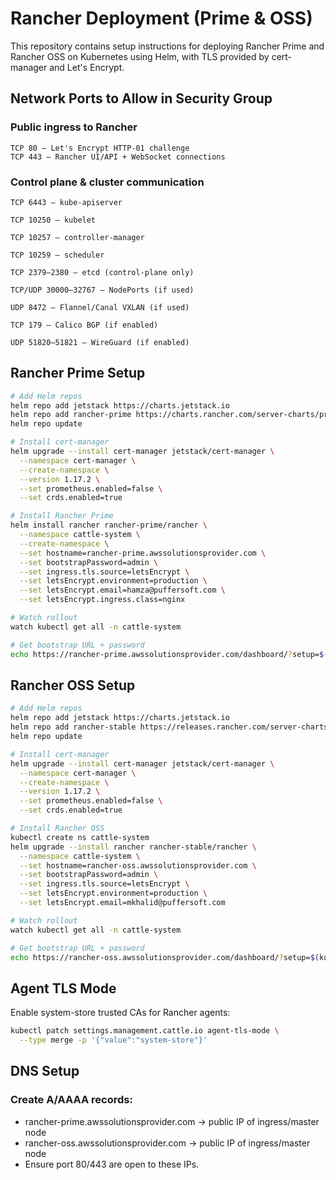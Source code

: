 # Rancher Deployment (Prime & OSS)

This repository contains setup instructions for deploying Rancher Prime and Rancher OSS on Kubernetes using Helm, with TLS provided by cert-manager and Let's Encrypt.

## Network Ports to Allow in Security Group
### Public ingress to Rancher
```
TCP 80 — Let's Encrypt HTTP-01 challenge
TCP 443 — Rancher UI/API + WebSocket connections
```
### Control plane & cluster communication
```
TCP 6443 — kube-apiserver

TCP 10250 — kubelet

TCP 10257 — controller-manager

TCP 10259 — scheduler

TCP 2379–2380 — etcd (control-plane only)

TCP/UDP 30000–32767 — NodePorts (if used)

UDP 8472 — Flannel/Canal VXLAN (if used)

TCP 179 — Calico BGP (if enabled)

UDP 51820–51821 — WireGuard (if enabled)
```

## Rancher Prime Setup
```bash
# Add Helm repos
helm repo add jetstack https://charts.jetstack.io
helm repo add rancher-prime https://charts.rancher.com/server-charts/prime
helm repo update

# Install cert-manager
helm upgrade --install cert-manager jetstack/cert-manager \
  --namespace cert-manager \
  --create-namespace \
  --version 1.17.2 \
  --set prometheus.enabled=false \
  --set crds.enabled=true

# Install Rancher Prime
helm install rancher rancher-prime/rancher \
  --namespace cattle-system \
  --create-namespace \
  --set hostname=rancher-prime.awssolutionsprovider.com \
  --set bootstrapPassword=admin \
  --set ingress.tls.source=letsEncrypt \
  --set letsEncrypt.environment=production \
  --set letsEncrypt.email=hamza@puffersoft.com \
  --set letsEncrypt.ingress.class=nginx

# Watch rollout
watch kubectl get all -n cattle-system

# Get bootstrap URL + password
echo https://rancher-prime.awssolutionsprovider.com/dashboard/?setup=$(kubectl get secret --namespace cattle-system bootstrap-secret -o go-template='{{.data.bootstrapPassword|base64decode}}')
```

## Rancher OSS Setup
```bash
# Add Helm repos
helm repo add jetstack https://charts.jetstack.io
helm repo add rancher-stable https://releases.rancher.com/server-charts/stable
helm repo update

# Install cert-manager
helm upgrade --install cert-manager jetstack/cert-manager \
  --namespace cert-manager \
  --create-namespace \
  --version 1.17.2 \
  --set prometheus.enabled=false \
  --set crds.enabled=true

# Install Rancher OSS
kubectl create ns cattle-system
helm upgrade --install rancher rancher-stable/rancher \
  --namespace cattle-system \
  --set hostname=rancher-oss.awssolutionsprovider.com \
  --set bootstrapPassword=admin \
  --set ingress.tls.source=letsEncrypt \
  --set letsEncrypt.environment=production \
  --set letsEncrypt.email=mkhalid@puffersoft.com

# Watch rollout
watch kubectl get all -n cattle-system

# Get bootstrap URL + password
echo https://rancher-oss.awssolutionsprovider.com/dashboard/?setup=$(kubectl get secret --namespace cattle-system bootstrap-secret -o go-template='{{.data.bootstrapPassword|base64decode}}')
```

## Agent TLS Mode
Enable system-store trusted CAs for Rancher agents:
```bash
kubectl patch settings.management.cattle.io agent-tls-mode \
  --type merge -p '{"value":"system-store"}'
```

## DNS Setup

### Create A/AAAA records:

- rancher-prime.awssolutionsprovider.com → public IP of ingress/master node
- rancher-oss.awssolutionsprovider.com → public IP of ingress/master node
- Ensure port 80/443 are open to these IPs.
